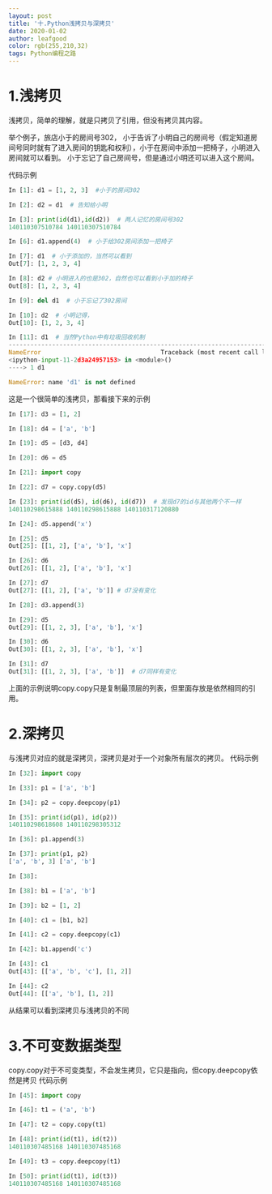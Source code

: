 ```yaml
---
layout: post
title: '十.Python浅拷贝与深拷贝'
date: 2020-01-02
author: leafgood
color: rgb(255,210,32)
tags: Python编程之路
---
```

# 1.浅拷贝
浅拷贝，简单的理解，就是只拷贝了引用，但没有拷贝其内容。

举个例子，旅店小于的房间号302， 小于告诉了小明自己的房间号（假定知道房间号同时就有了进入房间的钥匙和权利），小于在房间中添加一把椅子，小明进入房间就可以看到。
小于忘记了自己房间号，但是通过小明还可以进入这个房间。

代码示例
```python
In [1]: d1 = [1, 2, 3]  #小于的房间302

In [2]: d2 = d1  # 告知给小明

In [3]: print(id(d1),id(d2))  # 两人记忆的房间号302
140110307510784 140110307510784

In [6]: d1.append(4)  # 小于给302房间添加一把椅子

In [7]: d1  # 小于添加的，当然可以看到
Out[7]: [1, 2, 3, 4]

In [8]: d2 # 小明进入的也是302，自然也可以看到小于加的椅子
Out[8]: [1, 2, 3, 4]

In [9]: del d1  # 小于忘记了302房间

In [10]: d2  # 小明记得，
Out[10]: [1, 2, 3, 4]

In [11]: d1  # 当然Python中有垃圾回收机制
---------------------------------------------------------------------------
NameError                                 Traceback (most recent call last)
<ipython-input-11-2d3a24957153> in <module>()
----> 1 d1

NameError: name 'd1' is not defined

```
这是一个很简单的浅拷贝，那看接下来的示例
```python
In [17]: d3 = [1, 2]

In [18]: d4 = ['a', 'b']

In [19]: d5 = [d3, d4]

In [20]: d6 = d5

In [21]: import copy

In [22]: d7 = copy.copy(d5)

In [23]: print(id(d5), id(d6), id(d7))  # 发现d7的id与其他两个不一样
140110298615888 140110298615888 140110317120880

In [24]: d5.append('x')

In [25]: d5
Out[25]: [[1, 2], ['a', 'b'], 'x']

In [26]: d6
Out[26]: [[1, 2], ['a', 'b'], 'x']

In [27]: d7
Out[27]: [[1, 2], ['a', 'b']] # d7没有变化

In [28]: d3.append(3)

In [29]: d5
Out[29]: [[1, 2, 3], ['a', 'b'], 'x']

In [30]: d6
Out[30]: [[1, 2, 3], ['a', 'b'], 'x']

In [31]: d7
Out[31]: [[1, 2, 3], ['a', 'b']]  # d7同样有变化

```
上面的示例说明copy.copy只是复制最顶层的列表，但里面存放是依然相同的引用。

# 2.深拷贝
与浅拷贝对应的就是深拷贝，深拷贝是对于一个对象所有层次的拷贝。
代码示例
```python
In [32]: import copy

In [33]: p1 = ['a', 'b']

In [34]: p2 = copy.deepcopy(p1)

In [35]: print(id(p1), id(p2))
140110298618608 140110298305312

In [36]: p1.append(3)

In [37]: print(p1, p2)
['a', 'b', 3] ['a', 'b']

In [38]: 

In [38]: b1 = ['a', 'b']

In [39]: b2 = [1, 2]

In [40]: c1 = [b1, b2]

In [41]: c2 = copy.deepcopy(c1)

In [42]: b1.append('c')

In [43]: c1
Out[43]: [['a', 'b', 'c'], [1, 2]]

In [44]: c2
Out[44]: [['a', 'b'], [1, 2]]

```
从结果可以看到深拷贝与浅拷贝的不同

# 3.不可变数据类型
copy.copy对于不可变类型，不会发生拷贝，它只是指向，但copy.deepcopy依然是拷贝
代码示例
```python
In [45]: import copy

In [46]: t1 = ('a', 'b')

In [47]: t2 = copy.copy(t1)

In [48]: print(id(t1), id(t2))
140110307485168 140110307485168

In [49]: t3 = copy.deepcopy(t1)

In [50]: print(id(t1), id(t3))
140110307485168 140110307485168

```
